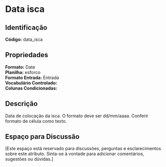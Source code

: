 # Data isca

## Identificação
**Código:** data_isca

## Propriedades
**Formato:** Date  
**Planilha:** esforco  
**Formato Entrada:** Entrada  
**Vocabulário Controlado:**   
**Colunas Condicionadas:**   

## Descrição
Data de colocação da isca. O formato deve ser dd/mm/aaaa. Conferir formato de célula como texto.

## Espaço para Discussão
[Este espaço está reservado para discussões, perguntas e esclarecimentos sobre este atributo. Sinta-se à vontade para adicionar comentários, sugestões ou dúvidas.]
